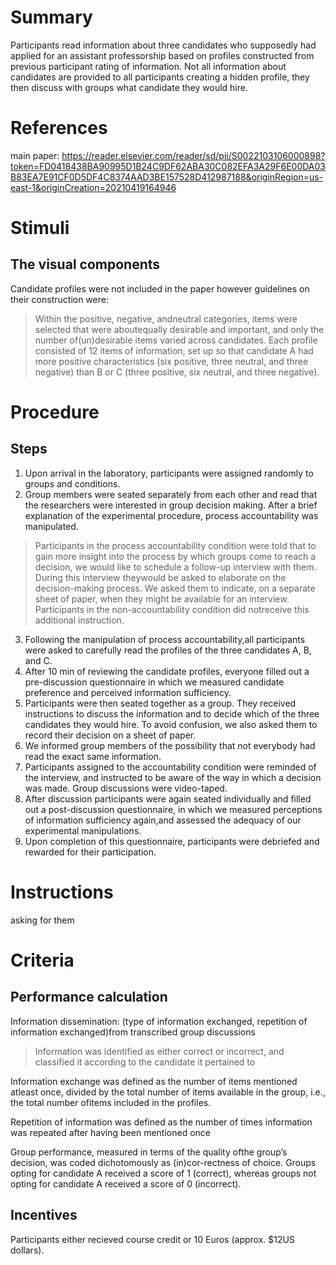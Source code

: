# Summary
Participants  read  information  about  three  candidates who supposedly had applied for an assistant professorship based on profiles constructed from previous participant rating of information. Not all information about candidates are provided to all participants creating a hidden profile, they then discuss with groups what candidate they would hire. 

# References
main paper: https://reader.elsevier.com/reader/sd/pii/S0022103106000898?token=FD0418438BA90995D1B24C9DF62ABA30C082EFA3A29F6E00DA03B83EA7E91CF0D5DF4C8374AAD3BE157528D412987188&originRegion=us-east-1&originCreation=20210419164946

# Stimuli
## The visual components
Candidate profiles were not included in the paper however guidelines on their construction were: 
> Within  the  positive,  negative,  andneutral  categories,  items  were  selected  that  were  aboutequally  desirable  and  important,  and  only  the  number  of(un)desirable  items  varied  across  candidates.  Each  profile consisted  of  12  items  of  information,  set  up  so  that  candidate A had more positive characteristics (six positive, three neutral, and three negative) than B or C (three positive, six neutral, and three negative).
> 
# Procedure
## Steps
1. Upon arrival in   the   laboratory, participants were assigned randomly to groups and conditions.  
2. Group members were seated separately from each other and read that the researchers were interested in group decision making.  After a brief  explanation of the experimental  procedure, process accountability was manipulated.
  > Participants  in  the  process  accountability  condition  were  told that to gain more insight into the process by which groups come to  reach a decision, we would like to schedule a follow-up interview with them. During this interview  theywould  be  asked  to  elaborate  on  the  decision-making process.  We asked them to indicate, on a  separate sheet of paper, when they might be available for an interview. Participants   in the non-accountability condition did notreceive this additional instruction.
3. Following  the  manipulation  of  process  accountability,all participants were asked to carefully read the profiles of the three candidates A, B, and C. 
4. After 10 min of reviewing the candidate profiles,  everyone filled  out  a  pre-discussion questionnaire in which we measured candidate  preference and perceived  information  sufficiency.
5. Participants were then seated  together  as  a  group.  They  received  instructions  to discuss the information and to decide which of the  three candidates they  would  hire.  To  avoid  confusion,  we  also asked them to record their decision on a sheet of paper. 
6. We informed group members of the possibility that not everybody  had  read  the  exact  same  information.  
7. Participants assigned  to the accountability  condition  were  reminded  of the  interview,  and  instructed  to  be  aware  of  the  way  in which a decision was made. Group discussions were video-taped.
8. After discussion participants were again seated individually and filled out a post-discussion questionnaire, in which we  measured  perceptions of information  sufficiency  again,and  assessed the adequacy of our experimental  manipulations.  
9. Upon completion of this questionnaire, participants were debriefed and rewarded for their participation.

# Instructions
asking for them 

# Criteria
## Performance calculation
Information dissemination: (type of information exchanged, repetition of information exchanged)from transcribed group discussions
> Information was identified as either correct or incorrect, and classified it according to the candidate it pertained to

Information exchange was  defined as the number of items mentioned atleast once, divided by the total number of items available in the group,  i.e.,  the  total  number  ofitems  included  in  the  profiles. 

Repetition of information was defined as the number of times  information  was  repeated  after  having  been  mentioned once

Group performance, measured in terms of the quality ofthe  group’s decision, was  coded dichotomously as (in)cor-rectness of choice. Groups opting for candidate A received a score of 1 (correct), whereas groups not opting for candidate A received a score of 0 (incorrect).

## Incentives
Participants either recieved course credit or 10 Euros  (approx. $12US dollars).
